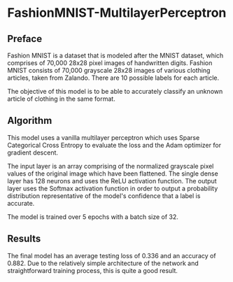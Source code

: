 # FashionMNIST-MultilayerPerceptron

## Preface
Fashion MNIST is a dataset that is modeled after the MNIST dataset, which comprises of 70,000 28x28 pixel images of handwritten digits. Fashion MNIST consists of 70,000 grayscale 28x28 images of various clothing articles, taken from Zalando. There are 10 possible labels for each article. 

The objective of this model is to be able to accurately classify an unknown article of clothing in the same format. 

## Algorithm
This model uses a vanilla multilayer perceptron which uses Sparse Categorical Cross Entropy to evaluate the loss and the Adam optimizer for gradient descent.

The input layer is an array comprising of the normalized grayscale pixel values of the original image which have been flattened. 
The single dense layer has 128 neurons and uses the ReLU activation function. 
The output layer uses the Softmax activation function in order to output a probability distribution representative of the model's confidence that a label is accurate. 

The model is trained over 5 epochs with a batch size of 32.

## Results
The final model has an average testing loss of 0.336 and an accuracy of 0.882. 
Due to the relatively simple architecture of the network and straightforward training process, this is quite a good result.
